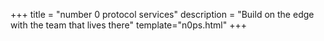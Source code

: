 +++
title = "number 0 protocol services"
description = "Build on the edge with the team that lives there"
template="n0ps.html"
+++
